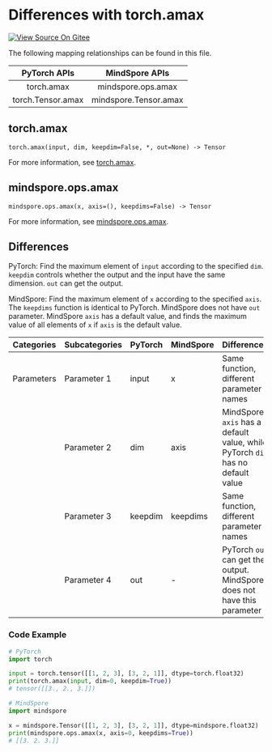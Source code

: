# Differences with torch.amax

[![View Source On Gitee](https://mindspore-website.obs.cn-north-4.myhuaweicloud.com/website-images/r2.3.1/resource/_static/logo_source_en.svg)](https://gitee.com/mindspore/docs/blob/r2.3.1/docs/mindspore/source_en/note/api_mapping/pytorch_diff/amax.md)

The following mapping relationships can be found in this file.

|     PyTorch APIs      |      MindSpore APIs       |
| :-------------------: | :-----------------------: |
|    torch.amax     |  mindspore.ops.amax   |
|   torch.Tensor.amax    |   mindspore.Tensor.amax    |

## torch.amax

```text
torch.amax(input, dim, keepdim=False, *, out=None) -> Tensor
```

For more information, see [torch.amax](https://pytorch.org/docs/1.8.1/generated/torch.amax.html#torch.amax).

## mindspore.ops.amax

```text
mindspore.ops.amax(x, axis=(), keepdims=False) -> Tensor
```

For more information, see [mindspore.ops.amax](https://mindspore.cn/docs/en/r2.3.1/api_python/ops/mindspore.ops.amax.html).

## Differences

PyTorch: Find the maximum element of `input` according to the specified `dim`. `keepdim` controls whether the output and the input have the same dimension. `out` can get the output.

MindSpore: Find the maximum element of `x` according to the specified `axis`. The `keepdims` function is identical to PyTorch. MindSpore does not have `out` parameter. MindSpore `axis` has a default value, and finds the maximum value of all elements of `x` if `axis` is the default value.

| Categories | Subcategories| PyTorch | MindSpore |Differences |
| ---- | ----- | ------- | --------- |------------------ |
| Parameters | Parameter 1 | input   | x         | Same function, different parameter names                    |
|      | Parameter 2 | dim   | axis      | MindSpore `axis` has a default value, while PyTorch `dim` has no default value |
|      | Parameter 3 | keepdim   | keepdims | Same function, different parameter names |
|      | Parameter 4 | out   | -         | PyTorch `out` can get the output. MindSpore does not have this parameter |

### Code Example

```python
# PyTorch
import torch

input = torch.tensor([[1, 2, 3], [3, 2, 1]], dtype=torch.float32)
print(torch.amax(input, dim=0, keepdim=True))
# tensor([[3., 2., 3.]])

# MindSpore
import mindspore

x = mindspore.Tensor([[1, 2, 3], [3, 2, 1]], dtype=mindspore.float32)
print(mindspore.ops.amax(x, axis=0, keepdims=True))
# [[3. 2. 3.]]
```
